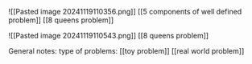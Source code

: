 ![[Pasted image 20241119110356.png]]
	[[5 components of well defined problem]]
	[[8 queens problem]]
	
	



![[Pasted image 20241119110543.png]]
	[[8 queens problem]]


General notes:
	type of problems:
			[[toy problem]]
			[[real world problem]]
			